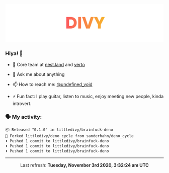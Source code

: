 
![](https://github.com/divy-work/divy-work/raw/master/assets/divy.png)

### Hiya! 👋

- 🔭 Core team at [nest.land](https://github.com/nestdotland/nest.land) and [verto](https://github.com/useverto/verto)

- 💬 Ask me about anything

- 📫 How to reach me: [@undefined_void](https://instagram.com/divy.exe)

- ⚡ Fun fact: I play guitar, listen to music, enjoy meeting new people, kinda introvert.

### 🗣 My activity:

```
📦 Released "0.1.0" in littledivy/brainfuck-deno
🍴 Forked littledivy/deno_cycle from sanderhahn/deno_cycle
⬆️ Pushed 1 commit to littledivy/brainfuck-deno
⬆️ Pushed 1 commit to littledivy/brainfuck-deno
⬆️ Pushed 1 commit to littledivy/brainfuck-deno
```

------------
<p align="center">Last refresh: <b>Tuesday, November 3rd 2020, 3:32:24 am UTC</b></p>
